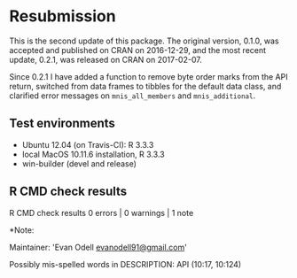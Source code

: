 
<!-- cran-comments.md is generated from README.Rmd. Please edit that file -->
Resubmission
============

This is the second update of this package. The original version, 0.1.0, was accepted and published on CRAN on 2016-12-29, and the most recent update, 0.2.1, was released on CRAN on 2017-02-07.

Since 0.2.1 I have added a function to remove byte order marks from the API return, switched from data frames to tibbles for the default data class, and clarified error messages on `mnis_all_members` and `mnis_additional`.

Test environments
-----------------

-   Ubuntu 12.04 (on Travis-CI): R 3.3.3
-   local MacOS 10.11.6 installation, R 3.3.3
-   win-builder (devel and release)

R CMD check results
-------------------

R CMD check results 0 errors | 0 warnings | 1 note

\*Note:

Maintainer: 'Evan Odell <evanodell91@gmail.com>'

Possibly mis-spelled words in DESCRIPTION: API (10:17, 10:124)

